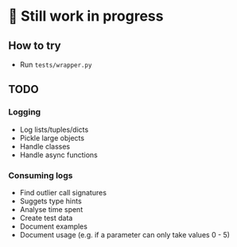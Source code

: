 # 🚧 Still work in progress

## How to try

* Run `tests/wrapper.py`

## TODO

### Logging

* Log lists/tuples/dicts
* Pickle large objects
* Handle classes
* Handle async functions

### Consuming logs

* Find outlier call signatures
* Suggets type hints
* Analyse time spent
* Create test data
* Document examples
* Document usage
 (e.g. if a parameter can only take values 0 - 5)

